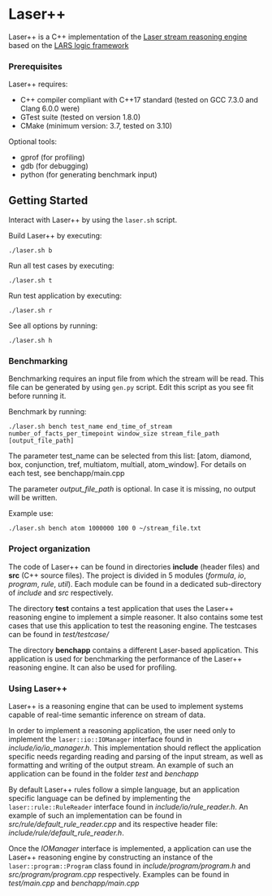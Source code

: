 # Laser++ 

Laser++ is a C++ implementation of the [Laser stream reasoning engine](https://research.vu.nl/en/publications/expressive-stream-reasoning-with-laser) 
based on the [LARS logic framework](http://www.kr.tuwien.ac.at/research/projects/dhsr/pub/2015/bdef2015-aaai.pdf)   


### Prerequisites
Laser++ requires:
* C++ compiler compliant with C++17 standard (tested on GCC 7.3.0 and 
Clang 6.0.0 were)
* GTest suite (tested on version 1.8.0)
* CMake (minimum version: 3.7, tested on 3.10)

Optional tools:
* gprof (for profiling)
* gdb (for debugging)
* python (for generating benchmark input)

## Getting Started

Interact with Laser++ by using the `laser.sh` script. 

Build Laser++ by executing:
```
./laser.sh b
```

Run all test cases by executing:
```
./laser.sh t 
```

Run test application by executing:
```
./laser.sh r 
```

See all options by running:
```
./laser.sh h 
```

### Benchmarking 

Benchmarking requires an input file from which the stream will be read. 
This file can be generated by using `gen.py` script. Edit this script as you see
fit before running it.  

Benchmark by running:
```
./laser.sh bench test_name end_time_of_stream number_of_facts_per_timepoint window_size stream_file_path [output_file_path] 
```

The parameter test_name can be selected from this list:
[atom, diamond, box, conjunction, tref, multiatom, multiall, atom_window]. 
For details on each test, see benchapp/main.cpp

The parameter *output_file_path* is optional. In case it is missing, no output
will be written. 

Example use:
```
./laser.sh bench atom 1000000 100 0 ~/stream_file.txt
```

### Project organization
The code of Laser++ can be found in directories **include** (header files) and **src** 
(C++ source files). The project is divided in 5 modules (*formula*, *io*, *program*, 
*rule*, *util*). Each module can be found in a dedicated sub-directory of *include*
and *src* respectively.

The directory **test** contains a test application that uses the Laser++ reasoning 
engine to implement a simple reasoner. It also contains some test cases that
use this application to test the reasoning engine. The testcases can be found 
in *test/testcase/*

The directory **benchapp** contains a different Laser-based application. This 
application is used for benchmarking the performance of the Laser++ reasoning
engine. It can also be used for profiling.  


### Using Laser++

Laser++ is a reasoning engine that can be used to implement systems capable of
real-time semantic inference on stream of data. 

In order to implement a reasoning application, the user need only to implement the 
`laser::io::IOManager` interface found in *include/io/io_manager.h*. This 
implementation should reflect the application specific needs regarding reading
and parsing of the input stream, as well as formatting and writing of the output
stream. An example of such an application can be found in the folder *test* and
*benchapp*

By default Laser++ rules follow a simple language, but an application specific
language can be defined by implementing the `laser::rule::RuleReader` interface
found in *include/io/rule_reader.h*. 
An example of such an implementation can be found in *src/rule/default_rule_reader.cpp*
and its respective header file: *include/rule/default_rule_reader.h*. 

Once the *IOManager* interface is implemented, a application can use the Laser++
reasoning engine by constructing an instance of the `laser::program::Program` class
found in *include/program/program.h* and *src/program/program.cpp* respectively.
Examples can be found in *test/main.cpp* and *benchapp/main.cpp*



